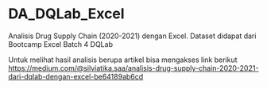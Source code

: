 # DA_DQLab_Excel
Analisis Drug Supply Chain (2020-2021) dengan Excel. Dataset didapat dari Bootcamp Excel Batch 4 DQLab

Untuk melihat hasil analisis berupa artikel bisa mengakses link berikut 
https://medium.com/@silviatika.saa/analisis-drug-supply-chain-2020-2021-dari-dqlab-dengan-excel-be64189ab6cd
